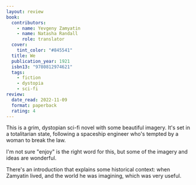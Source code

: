 ```yaml
---
layout: review
book:
  contributors:
    - name: Yevgeny Zamyatin
    - name: Natasha Randall
      role: translator
  cover:
    tint_color: "#845541"
  title: We
  publication_year: 1921
  isbn13: "9780812974621"
  tags:
    - fiction
    - dystopia
    - sci-fi
review:
  date_read: 2022-11-09
  format: paperback
  rating: 4
---
```


This is a grim, dystopian sci-fi novel with some beautiful imagery.
It's set in a totalitarian state, following a spaceship engineer who's tempted by a woman to break the law.

I'm not sure "enjoy" is the right word for this, but some of the imagery and ideas are wonderful.

There's an introduction that explains some historical context: when Zamyatin lived, and the world he was imagining, which was very useful.
